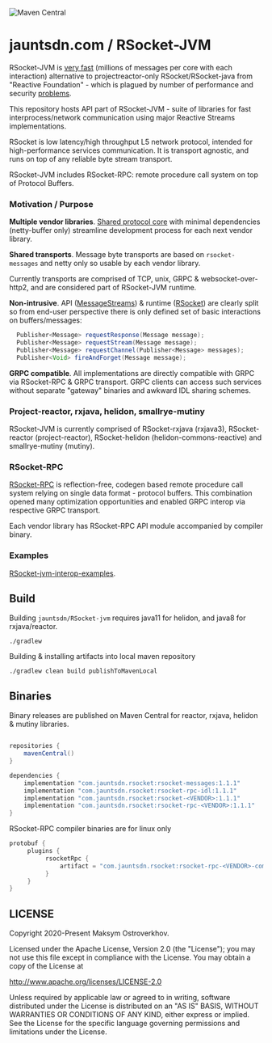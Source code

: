 ![Maven Central](https://img.shields.io/maven-central/v/com.jauntsdn.rsocket/rsocket-bom)

# jauntsdn.com / RSocket-JVM

RSocket-JVM is [very fast](https://jauntsdn.com/post/rsocket-summary/) (millions of messages per core with each interaction) alternative to 
projectreactor-only RSocket/RSocket-java from "Reactive Foundation" -
which is plagued by number of performance and security [problems](https://jauntsdn.com/post/rsocket-vs-spring/).

This repository hosts API part of RSocket-JVM - suite of libraries for fast interprocess/network communication using major
Reactive Streams implementations.  

RSocket is low latency/high throughput L5 network protocol, 
intended for high-performance services communication. It is transport agnostic, and runs on top 
of any reliable byte stream transport.

RSocket-JVM includes RSocket-RPC: remote procedure call system on top of Protocol Buffers.

### Motivation / Purpose

**Multiple vendor libraries**. [Shared protocol core](https://jauntsdn.com/post/rsocket-jvm/) with minimal dependencies 
(netty-buffer only) streamline development process for each next vendor library.   
  
**Shared transports**. Message byte transports are based on `rsocket-messages` and netty only 
so usable by each vendor library. 

Currently transports are comprised of TCP, unix, GRPC & websocket-over-http2, and are considered part 
of RSocket-JVM runtime.

**Non-intrusive**. API ([MessageStreams](https://github.com/jauntsdn/rsocket-jvm/blob/1.1.1/rsocket-reactor/src/main/java/com/jauntsdn/rsocket/MessageStreams.java)) & runtime ([RSocket](https://github.com/jauntsdn/rsocket-jvm/blob/1.1.0/rsocket-reactor/src/main/java/com/jauntsdn/rsocket/RSocket.java)) are clearly split so from end-user perspective there is 
only defined set of basic interactions on buffers/messages:
```groovy
  Publisher<Message> requestResponse(Message message);
  Publisher<Message> requestStream(Message message);
  Publisher<Message> requestChannel(Publisher<Message> messages);
  Publisher<Void> fireAndForget(Message message);
```

**GRPC compatible**. All implementations are directly compatible with GRPC via RSocket-RPC & GRPC transport.
GRPC clients can access such services without separate "gateway" binaries and awkward IDL sharing schemes.

### Project-reactor, rxjava, helidon, smallrye-mutiny

RSocket-JVM is currently comprised of RSocket-rxjava (rxjava3), RSocket-reactor (project-reactor), RSocket-helidon (helidon-commons-reactive)
and smallrye-mutiny (mutiny).

### RSocket-RPC 

[RSocket-RPC](https://jauntsdn.com/post/rsocket-grpc/) is reflection-free, codegen based remote procedure call system 
relying on single data format - protocol buffers. This combination opened many optimization opportunities and enabled 
GRPC interop via respective GRPC transport.

Each vendor library has RSocket-RPC API module accompanied by compiler binary.

### Examples

[RSocket-jvm-interop-examples](https://github.com/jauntsdn/rsocket-jvm-interop-examples).

## Build

Building `jauntsdn/RSocket-jvm` requires java11 for helidon, and java8 for rxjava/reactor. 
```
./gradlew
```

Building & installing artifacts into local maven repository
```
./gradlew clean build publishToMavenLocal
```

## Binaries

Binary releases are published on Maven Central for reactor, rxjava, helidon & mutiny libraries.

```groovy

repositories {
    mavenCentral()
}

dependencies {
    implementation "com.jauntsdn.rsocket:rsocket-messages:1.1.1"
    implementation "com.jauntsdn.rsocket:rsocket-rpc-idl:1.1.1"
    implementation "com.jauntsdn.rsocket:rsocket-<VENDOR>:1.1.1"
    implementation "com.jauntsdn.rsocket:rsocket-rpc-<VENDOR>:1.1.1"
}
```

RSocket-RPC compiler binaries are for linux only
```groovy
protobuf {
     plugins {
          rsocketRpc {
              artifact = "com.jauntsdn.rsocket:rsocket-rpc-<VENDOR>-compiler:1.1.1"
          }
     }
}
```

## LICENSE

Copyright 2020-Present Maksym Ostroverkhov.

Licensed under the Apache License, Version 2.0 (the "License");
you may not use this file except in compliance with the License.
You may obtain a copy of the License at

http://www.apache.org/licenses/LICENSE-2.0

Unless required by applicable law or agreed to in writing, software
distributed under the License is distributed on an "AS IS" BASIS,
WITHOUT WARRANTIES OR CONDITIONS OF ANY KIND, either express or implied.
See the License for the specific language governing permissions and
limitations under the License.
 
